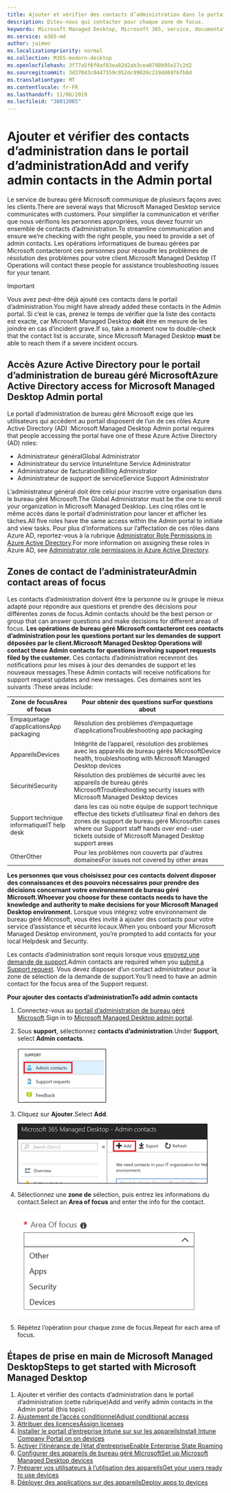 ```yaml
---
title: Ajouter et vérifier des contacts d’administration dans le portail d’administration
description: Dites-nous qui contacter pour chaque zone de focus.
keywords: Microsoft Managed Desktop, Microsoft 365, service, documentation
ms.service: m365-md
author: jaimeo
ms.localizationpriority: normal
ms.collection: M365-modern-desktop
ms.openlocfilehash: 3f77a5f6f0af83ea82d2ab3cea0798b95e27c2d2
ms.sourcegitcommit: 3d37043c0447359c952dc99026c219dd69f6fb8d
ms.translationtype: MT
ms.contentlocale: fr-FR
ms.lasthandoff: 11/06/2019
ms.locfileid: "38012065"
---
```

# <a name="add-and-verify-admin-contacts-in-the-admin-portal"></a><span data-ttu-id="31964-104">Ajouter et vérifier des contacts d’administration dans le portail d’administration</span><span class="sxs-lookup"><span data-stu-id="31964-104">Add and verify admin contacts in the Admin portal</span></span>

<span data-ttu-id="31964-105">Le service de bureau géré Microsoft communique de plusieurs façons avec les clients.</span><span class="sxs-lookup"><span data-stu-id="31964-105">There are several ways that Microsoft Managed Desktop service communicates with customers.</span></span> <span data-ttu-id="31964-106">Pour simplifier la communication et vérifier que nous vérifions les personnes appropriées, vous devez fournir un ensemble de contacts d’administration.</span><span class="sxs-lookup"><span data-stu-id="31964-106">To streamline communication and ensure we’re checking with the right people, you need to provide a set of admin contacts.</span></span> <span data-ttu-id="31964-107">Les opérations informatiques de bureau gérées par Microsoft contacteront ces personnes pour résoudre les problèmes de résolution des problèmes pour votre client.</span><span class="sxs-lookup"><span data-stu-id="31964-107">Microsoft Managed Desktop IT Operations will contact these people for assistance troubleshooting issues for your tenant.</span></span>

> [!IMPORTANT]
> <span data-ttu-id="31964-108">Vous avez peut-être déjà ajouté ces contacts dans le portail d’administration.</span><span class="sxs-lookup"><span data-stu-id="31964-108">You might have already added these contacts in the Admin portal.</span></span> <span data-ttu-id="31964-109">Si c’est le cas, prenez le temps de vérifier que la liste des contacts est exacte, car Microsoft Managed Desktop **doit** être en mesure de les joindre en cas d’incident grave.</span><span class="sxs-lookup"><span data-stu-id="31964-109">If so, take a moment now to double-check that the contact list is accurate, since Microsoft Managed Desktop **must** be able to reach them if a severe incident occurs.</span></span>

## <a name="azure-active-directory-access-for-microsoft-managed-desktop-admin-portal"></a><span data-ttu-id="31964-110">Accès Azure Active Directory pour le portail d’administration de bureau géré Microsoft</span><span class="sxs-lookup"><span data-stu-id="31964-110">Azure Active Directory access for Microsoft Managed Desktop Admin portal</span></span>

<span data-ttu-id="31964-111">Le portail d’administration de bureau géré Microsoft exige que les utilisateurs qui accèdent au portail disposent de l’un de ces rôles Azure Active Directory (AD) :</span><span class="sxs-lookup"><span data-stu-id="31964-111">Microsoft Managed Desktop Admin portal requires that people accessing the portal have one of these Azure Active Directory (AD) roles:</span></span>
- <span data-ttu-id="31964-112">Administrateur général</span><span class="sxs-lookup"><span data-stu-id="31964-112">Global Administrator</span></span>
- <span data-ttu-id="31964-113">Administrateur du service Intune</span><span class="sxs-lookup"><span data-stu-id="31964-113">Intune Service Administrator</span></span>
- <span data-ttu-id="31964-114">Administrateur de facturation</span><span class="sxs-lookup"><span data-stu-id="31964-114">Billing Administrator</span></span>
- <span data-ttu-id="31964-115">Administrateur de support de service</span><span class="sxs-lookup"><span data-stu-id="31964-115">Service Support Administrator</span></span>

<span data-ttu-id="31964-116">L’administrateur général doit être celui pour inscrire votre organisation dans le bureau géré Microsoft.</span><span class="sxs-lookup"><span data-stu-id="31964-116">The Global Administrator must be the one to enroll your organization in Microsoft Managed Desktop.</span></span> <span data-ttu-id="31964-117">Les cinq rôles ont le même accès dans le portail d’administration pour lancer et afficher les tâches.</span><span class="sxs-lookup"><span data-stu-id="31964-117">All five roles have the same access within the Admin portal to initiate and view tasks.</span></span> <span data-ttu-id="31964-118">Pour plus d’informations sur l’affectation de ces rôles dans Azure AD, reportez-vous à la rubrique [Administrator Role Permissions in Azure Active Directory](https://docs.microsoft.com/azure/active-directory/users-groups-roles/directory-assign-admin-roles).</span><span class="sxs-lookup"><span data-stu-id="31964-118">For more information on assigning these roles in Azure AD, see [Administrator role permissions in Azure Active Directory](https://docs.microsoft.com/azure/active-directory/users-groups-roles/directory-assign-admin-roles).</span></span> 

## <a name="admin-contact-areas-of-focus"></a><span data-ttu-id="31964-119">Zones de contact de l’administrateur</span><span class="sxs-lookup"><span data-stu-id="31964-119">Admin contact areas of focus</span></span>

<span data-ttu-id="31964-120">Les contacts d’administration doivent être la personne ou le groupe le mieux adapté pour répondre aux questions et prendre des décisions pour différentes zones de focus.</span><span class="sxs-lookup"><span data-stu-id="31964-120">Admin contacts should be the best person or group that can answer questions and make decisions for different areas of focus.</span></span> <span data-ttu-id="31964-121">**Les opérations de bureau géré Microsoft contacteront ces contacts d’administration pour les questions portant sur les demandes de support déposées par le client.**</span><span class="sxs-lookup"><span data-stu-id="31964-121">**Microsoft Managed Desktop Operations will contact these Admin contacts for questions involving support requests filed by the customer.**</span></span> <span data-ttu-id="31964-122">Ces contacts d’administration recevront des notifications pour les mises à jour des demandes de support et les nouveaux messages.</span><span class="sxs-lookup"><span data-stu-id="31964-122">These Admin contacts will receive notifications for support request updates and new messages.</span></span> <span data-ttu-id="31964-123">Ces domaines sont les suivants :</span><span class="sxs-lookup"><span data-stu-id="31964-123">These areas include:</span></span>

<span data-ttu-id="31964-124">Zone de focus</span><span class="sxs-lookup"><span data-stu-id="31964-124">Area of focus</span></span> | <span data-ttu-id="31964-125">Pour obtenir des questions sur</span><span class="sxs-lookup"><span data-stu-id="31964-125">For questions about</span></span>
--- | ---
<span data-ttu-id="31964-126">Empaquetage d’applications</span><span class="sxs-lookup"><span data-stu-id="31964-126">App packaging</span></span> | <span data-ttu-id="31964-127">Résolution des problèmes d’empaquetage d’applications</span><span class="sxs-lookup"><span data-stu-id="31964-127">Troubleshooting app packaging</span></span>
<span data-ttu-id="31964-128">Appareils</span><span class="sxs-lookup"><span data-stu-id="31964-128">Devices</span></span> | <span data-ttu-id="31964-129">Intégrité de l’appareil, résolution des problèmes avec les appareils de bureau gérés Microsoft</span><span class="sxs-lookup"><span data-stu-id="31964-129">Device health, troubleshooting with Microsoft Managed Desktop devices</span></span>
<span data-ttu-id="31964-130">Sécurité</span><span class="sxs-lookup"><span data-stu-id="31964-130">Security</span></span> | <span data-ttu-id="31964-131">Résolution des problèmes de sécurité avec les appareils de bureau gérés Microsoft</span><span class="sxs-lookup"><span data-stu-id="31964-131">Troubleshooting security issues with Microsoft Managed Desktop devices</span></span>
<span data-ttu-id="31964-132">Support technique informatique</span><span class="sxs-lookup"><span data-stu-id="31964-132">IT help desk</span></span> | <span data-ttu-id="31964-133">dans les cas où notre équipe de support technique effectue des tickets d’utilisateur final en dehors des zones de support de bureau géré Microsoft</span><span class="sxs-lookup"><span data-stu-id="31964-133">in cases where our Support staff hands over end-user tickets outside of Microsoft Managed Desktop support areas</span></span> 
<span data-ttu-id="31964-134">Other</span><span class="sxs-lookup"><span data-stu-id="31964-134">Other</span></span> | <span data-ttu-id="31964-135">Pour les problèmes non couverts par d’autres domaines</span><span class="sxs-lookup"><span data-stu-id="31964-135">For issues not covered by other areas</span></span>

<span data-ttu-id="31964-136">**Les personnes que vous choisissez pour ces contacts doivent disposer des connaissances et des pouvoirs nécessaires pour prendre des décisions concernant votre environnement de bureau géré Microsoft.**</span><span class="sxs-lookup"><span data-stu-id="31964-136">**Whoever you choose for these contacts needs to have the knowledge and authority to make decisions for your Microsoft Managed Desktop environment.**</span></span> <span data-ttu-id="31964-137">Lorsque vous intégrez votre environnement de bureau géré Microsoft, vous êtes invité à ajouter des contacts pour votre service d’assistance et sécurité locaux.</span><span class="sxs-lookup"><span data-stu-id="31964-137">When you onboard your Microsoft Managed Desktop environment, you’re prompted to add contacts for your local Helpdesk and Security.</span></span> 

<span data-ttu-id="31964-138">Les contacts d’administration sont requis lorsque vous [envoyez une demande de support](../working-with-managed-desktop/support.md).</span><span class="sxs-lookup"><span data-stu-id="31964-138">Admin contacts are required when you [submit a Support request](../working-with-managed-desktop/support.md).</span></span> <span data-ttu-id="31964-139">Vous devez disposer d’un contact administrateur pour la zone de sélection de la demande de support.</span><span class="sxs-lookup"><span data-stu-id="31964-139">You’ll need to have an admin contact for the focus area of the Support request.</span></span> 

<span data-ttu-id="31964-140">**Pour ajouter des contacts d’administration**</span><span class="sxs-lookup"><span data-stu-id="31964-140">**To add admin contacts**</span></span>

1.  <span data-ttu-id="31964-141">Connectez-vous au [portail d’administration de bureau géré Microsoft](https://aka.ms/mwaasportal).</span><span class="sxs-lookup"><span data-stu-id="31964-141">Sign in to [Microsoft Managed Desktop admin portal](https://aka.ms/mwaasportal).</span></span> 

2.  <span data-ttu-id="31964-142">Sous **support**, sélectionnez **contacts d’administration**.</span><span class="sxs-lookup"><span data-stu-id="31964-142">Under **Support**, select **Admin contacts**.</span></span> 

    ![Menu support, contacts administrateur](images/admincontacts.png)

3. <span data-ttu-id="31964-144">Cliquez sur **Ajouter**.</span><span class="sxs-lookup"><span data-stu-id="31964-144">Select **Add**.</span></span>

    ![Bouton Ajouter du portail d’administration](images/adminadd.png)

4.  <span data-ttu-id="31964-146">Sélectionnez une **zone de** sélection, puis entrez les informations du contact.</span><span class="sxs-lookup"><span data-stu-id="31964-146">Select an **Area of focus** and enter the info for the contact.</span></span> 

    ![Liste des zones ciblées](images/areaoffocus.png)

5. <span data-ttu-id="31964-148">Répétez l’opération pour chaque zone de focus.</span><span class="sxs-lookup"><span data-stu-id="31964-148">Repeat for each area of focus.</span></span> 

## <a name="steps-to-get-started-with-microsoft-managed-desktop"></a><span data-ttu-id="31964-149">Étapes de prise en main de Microsoft Managed Desktop</span><span class="sxs-lookup"><span data-stu-id="31964-149">Steps to get started with Microsoft Managed Desktop</span></span>

1. <span data-ttu-id="31964-150">Ajouter et vérifier des contacts d’administration dans le portail d’administration (cette rubrique)</span><span class="sxs-lookup"><span data-stu-id="31964-150">Add and verify admin contacts in the Admin portal (this topic)</span></span>
2. [<span data-ttu-id="31964-151">Ajustement de l’accès conditionnel</span><span class="sxs-lookup"><span data-stu-id="31964-151">Adjust conditional access</span></span>](conditional-access.md)
3. [<span data-ttu-id="31964-152">Attribuer des licences</span><span class="sxs-lookup"><span data-stu-id="31964-152">Assign licenses</span></span>](assign-licenses.md)
4. [<span data-ttu-id="31964-153">Installer le portail d’entreprise Intune sur sur les appareils</span><span class="sxs-lookup"><span data-stu-id="31964-153">Install Intune Company Portal on on devices</span></span>](company-portal.md)
5. [<span data-ttu-id="31964-154">Activer l’itinérance de l’état d’entreprise</span><span class="sxs-lookup"><span data-stu-id="31964-154">Enable Enterprise State Roaming</span></span>](enterprise-state-roaming.md)
6. [<span data-ttu-id="31964-155">Configurer des appareils de bureau géré Microsoft</span><span class="sxs-lookup"><span data-stu-id="31964-155">Set up Microsoft Managed Desktop devices</span></span>](set-up-devices.md)
7. [<span data-ttu-id="31964-156">Préparer vos utilisateurs à l’utilisation des appareils</span><span class="sxs-lookup"><span data-stu-id="31964-156">Get your users ready to use devices</span></span>](get-started-devices.md)
8. [<span data-ttu-id="31964-157">Déployer des applications sur des appareils</span><span class="sxs-lookup"><span data-stu-id="31964-157">Deploy apps to devices</span></span>](deploy-apps.md)